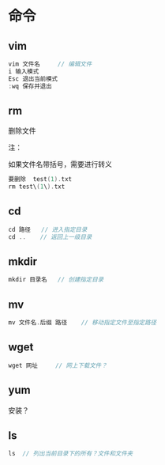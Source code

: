 # 命令

## vim

```c
vim 文件名		// 编辑文件
i 输入模式
Esc	退出当前模式
:wq	保存并退出
```



## rm

删除文件

注：

如果文件名带括号，需要进行转义

```c
要删除  test(1).txt
rm test\(1\).txt
```



## cd

```c
cd 路径	// 进入指定目录 
cd ..	 // 返回上一级目录
```

## mkdir

```c
mkdir 目录名	// 创建指定目录
```



## mv

```c
mv 文件名.后缀 路径	// 移动指定文件至指定路径
```



## wget

```c
wget 网址		// 网上下载文件？
```



## yum

安装？

## ls

```c
ls	// 列出当前目录下的所有？文件和文件夹
```

